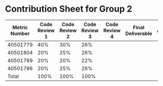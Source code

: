 # Contribution Sheet for Group 2

| Metric Number | Code Review 1 | Code Review 2 | Code Review 3 | Code Review 4 | Final Deliverable | Average |
|---------------|---------------|---------------|---------------|---------------|-------------------|---------|
| 40501779      | 40%           | 30%           | 26%           |               |                   |         |
| 40501804      | 20%           | 25%           | 26%           |               |                   |         |
| 40501789      | 20%           | 20%           | 22%           |               |                   |         |
| 40501786      | 20%           | 25%           | 26%           |               |                   |         |
| Total         | 100%          | 100%          | 100%          |               |                   |         |
